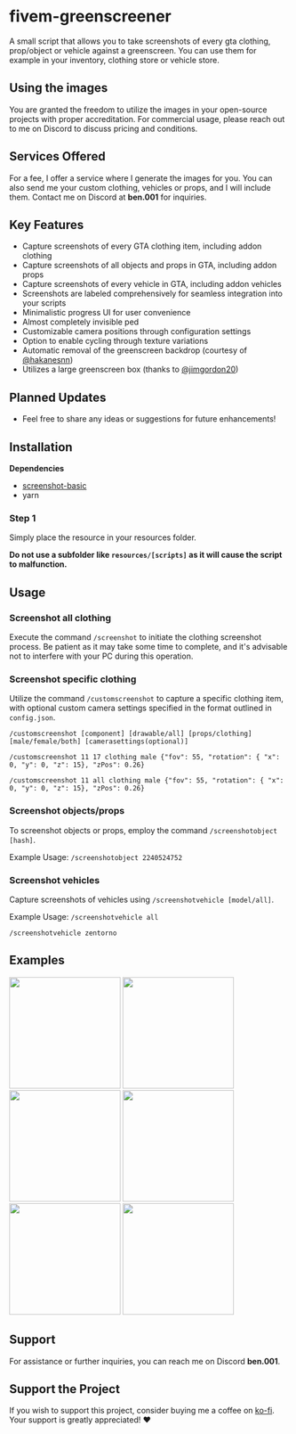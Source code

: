 # fivem-greenscreener

A small script that allows you to take screenshots of every gta clothing, prop/object or vehicle against a greenscreen.
You can use them for example in your inventory, clothing store or vehicle store.

## Using the images
You are granted the freedom to utilize the images in your open-source projects with proper accreditation.
For commercial usage, please reach out to me on Discord to discuss pricing and conditions.

## Services Offered
For a fee, I offer a service where I generate the images for you. You can also send me your custom clothing, vehicles or props, and I will include them.
Contact me on Discord at **ben.001** for inquiries.

## Key Features
- Capture screenshots of every GTA clothing item, including addon clothing
- Capture screenshots of all objects and props in GTA, including addon props
- Capture screenshots of every vehicle in GTA, including addon vehicles
- Screenshots are labeled comprehensively for seamless integration into your scripts
- Minimalistic progress UI for user convenience
- Almost completely invisible ped
- Customizable camera positions through configuration settings
- Option to enable cycling through texture variations
- Automatic removal of the greenscreen backdrop (courtesy of [@hakanesnn](https://github.com/hakanesnn))
- Utilizes a large greenscreen box (thanks to [@jimgordon20](https://github.com/jimgordon20/jim_g_green_screen))

## Planned Updates
- Feel free to share any ideas or suggestions for future enhancements!

## Installation
**Dependencies**
- [screenshot-basic](https://github.com/citizenfx/screenshot-basic)
- yarn

### Step 1
Simply place the resource in your resources folder.

**Do not use a subfolder like `resources/[scripts]` as it will cause the script to malfunction.**

## Usage
### Screenshot all clothing
Execute the command `/screenshot` to initiate the clothing screenshot process.
Be patient as it may take some time to complete, and it's advisable not to interfere with your PC during this operation.


### Screenshot specific clothing
Utilize the command `/customscreenshot` to capture a specific clothing item, with optional custom camera settings specified in the format outlined in `config.json`.

`/customscreenshot [component] [drawable/all] [props/clothing] [male/female/both] [camerasettings(optional)]`

`/customscreenshot 11 17 clothing male {"fov": 55, "rotation": { "x": 0, "y": 0, "z": 15}, "zPos": 0.26}`

`/customscreenshot 11 all clothing male {"fov": 55, "rotation": { "x": 0, "y": 0, "z": 15}, "zPos": 0.26}`


### Screenshot objects/props
To screenshot objects or props, employ the command `/screenshotobject [hash]`.

Example Usage:
`/screenshotobject 2240524752`

### Screenshot vehicles
Capture screenshots of vehicles using `/screenshotvehicle [model/all]`.

Example Usage:
`/screenshotvehicle all`

`/screenshotvehicle zentorno`

## Examples
<img src="https://i.imgur.com/2WJyGgy.png" width="200"> <img src="https://i.imgur.com/aAQwU4d.png" width="200">
<img src="https://i.imgur.com/EqY5Inu.png" width="200"> <img src="https://i.imgur.com/ctTF9M9.png" width="200">
<img src="https://i.imgur.com/6qD7hF3.png" width="200"> <img src="https://i.imgur.com/xdMyGyk.png" width="200">

## Support
For assistance or further inquiries, you can reach me on Discord **ben.001**.

## Support the Project
If you wish to support this project, consider buying me a coffee on [ko-fi](https://ko-fi.com/bentix). Your support is greatly appreciated! ❤️​

